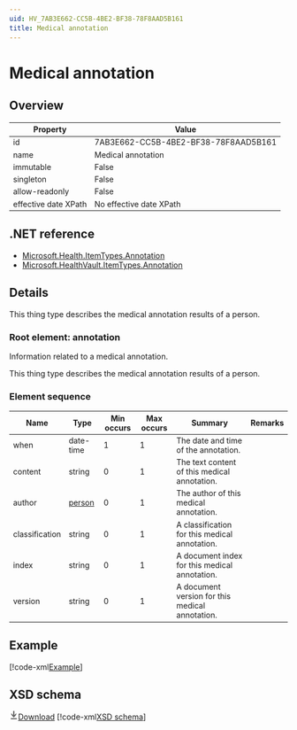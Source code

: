 ```yaml
---
uid: HV_7AB3E662-CC5B-4BE2-BF38-78F8AAD5B161
title: Medical annotation
---
```


# Medical annotation

## Overview

Property|Value
---|---
id|7AB3E662-CC5B-4BE2-BF38-78F8AAD5B161
name|Medical annotation
immutable|False
singleton|False
allow-readonly|False
effective date XPath|No effective date XPath

## .NET reference
- [Microsoft.Health.ItemTypes.Annotation](https://docs.microsoft.com/dotnet/api/microsoft.health.itemtypes.annotation)
- [Microsoft.HealthVault.ItemTypes.Annotation](https://docs.microsoft.com/dotnet/api/microsoft.healthvault.itemtypes.annotation)

## Details
This thing type describes the medical annotation results of a person.

<a name='annotation'></a>

### Root element: annotation

Information related to a medical annotation.

This thing type describes the medical annotation results of a person.

### Element sequence

Name|Type|Min occurs|Max occurs|Summary|Remarks
---|---|---|---|---|---
when|date-time|1|1|The date and time of the annotation.|
content|string|0|1|The text content of this medical annotation.|
author|[person](xref:HV_3e730686-781f-4616-aa0d-817bba8eb141#person)|0|1|The author of this medical annotation.|
classification|string|0|1|A classification for this medical annotation.|
index|string|0|1|A document index for this medical annotation.|
version|string|0|1|A document version for this medical annotation.|

## Example
[!code-xml[Example](sample-xml/7AB3E662-CC5B-4BE2-BF38-78F8AAD5B161.xml)]

## XSD schema
[![Download](/healthvault/images/download.png)Download](xsd/annotation.xsd)
[!code-xml[XSD schema](xsd/annotation.xsd)]
